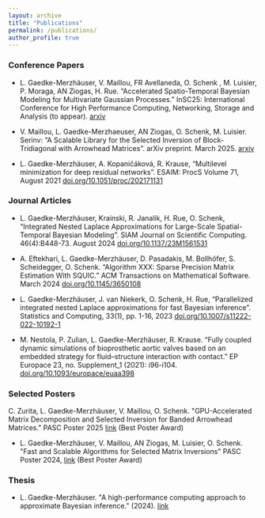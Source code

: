 ```yaml
---
layout: archive
title: "Publications"
permalink: /publications/
author_profile: true
---
```


### Conference Papers

- L. Gaedke-Merzhäuser, V. Maillou, FR Avellaneda, O. Schenk , M. Luisier, P. Moraga, AN Ziogas, H. Rue. “Accelerated Spatio-Temporal Bayesian Modeling for Multivariate Gaussian Processes.” InSC25: International Conference for High Performance Computing, Networking, Storage and Analysis (to appear). [arxiv](https://arxiv.org/abs/2507.06938)

- V. Maillou, L. Gaedke-Merzhaeuser, AN Ziogas, O. Schenk, M. Luisier. Serinv: “A Scalable Library for the Selected Inversion of Block-Tridiagonal with Arrowhead Matrices”. arXiv preprint. March 2025. [arxiv](https://arxiv.org/abs/2503.17528)

- L. Gaedke-Merzhäuser, A. Kopaničáková, R. Krause, “Multilevel minimization for deep residual networks”. ESAIM: ProcS Volume 71, August 2021 [doi.org/10.1051/proc/202171131](https://doi.org/10.1051/proc/202171131)

### Journal Articles 

- L. Gaedke-Merzhäuser, Krainski, R. Janalik, H. Rue, O. Schenk, “Integrated Nested Laplace Approximations for Large-Scale Spatial-Temporal Bayesian Modeling”. SIAM Journal on Scientific Computing. 46(4):B448-73. August 2024 [doi.org/10.1137/23M1561531](https://doi.org/10.1137/23M1561531)

- A. Eftekhari, L. Gaedke-Merzhäuser, D. Pasadakis, M. Bollhöfer, S. Scheidegger, O. Schenk. “Algorithm XXX: Sparse Precision Matrix Estimation With SQUIC.” ACM Transactions on Mathematical Software. March 2024 [doi.org/10.1145/3650108](https://doi.org/10.1145/3650108)

- L. Gaedke-Merzhäuser, J. van Niekerk, O. Schenk, H. Rue, “Parallelized integrated nested Laplace approximations for fast Bayesian inference”. Statistics and Computing, 33(1), pp. 1-16, 2023 [doi.org/10.1007/s11222-022-10192-1](https://doi.org/10.1007/s11222-022-10192-1)

- M. Nestola, P. Zulian, L. Gaedke-Merzhäuser, R. Krause. “Fully coupled dynamic simulations of bioprosthetic aortic valves based on an embedded strategy for fluid–structure interaction with contact.” EP Europace 23, no. Supplement_1 (2021): i96-i104. [doi.org/10.1093/europace/euaa398](https://doi.org/10.1093/europace/euaa398)


### Selected Posters

C. Zurita, L. Gaedke-Merzhäuser, V. Maillou, O. Schenk. "GPU-Accelerated Matrix Decomposition and Selected Inversion for Banded Arrowhead Matrices." PASC Poster 2025 [link](https://pasc25.pasc-conference.org/presentation/?id=pos146&sess=sess149) (Best Poster Award)


- L. Gaedke-Merzhäuser, V. Maillou, AN Ziogas, M. Luisier, O. Schenk. "Fast and Scalable Algorithms for Selected Matrix Inversions" PASC Poster 2024, [link](https://pasc24.pasc-conference.org/presentation/?id=pos105&sess=sess156) (Best Poster Award)

### Thesis 

- L. Gaedke-Merzhäuser. "A high-performance computing approach to approximate Bayesian inference." (2024). [link](https://sonar.ch/global/documents/328886)

